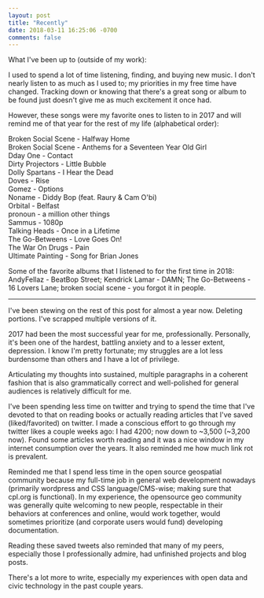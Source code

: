 ```yaml
---
layout: post
title: "Recently"
date: 2018-03-11 16:25:06 -0700
comments: false
---
```


What I've been up to (outside of my work): 

I used to spend a lot of time listening, finding, and buying new music. I don't nearly listen to as much as I used to; my priorities in my free time have changed. Tracking down or knowing that there's a great song or album to be found just doesn't give me as much excitement it once had. 

However, these songs were my favorite ones to listen to in 2017 and will remind me of that year for the rest of my life (alphabetical order):

Broken Social Scene - Halfway Home  
Broken Social Scene - Anthems for a Seventeen Year Old Girl  
Dday One - Contact  
Dirty Projectors - Little Bubble  
Dolly Spartans - I Hear the Dead  
Doves - Rise  
Gomez - Options  
Noname - Diddy Bop (feat. Raury & Cam O'bi)    
Orbital - Belfast  
pronoun - a million other things  
Sammus - 1080p  
Talking Heads - Once in a Lifetime  
The Go-Betweens - Love Goes On!  
The War On Drugs - Pain  
Ultimate Painting - Song for Brian Jones  

Some of the favorite albums that I listened to for the first time in 2018: AndyFellaz - BeatBop Street; Kendrick Lamar - DAMN; The Go-Betweens - 16 Lovers Lane; broken social scene - you forgot it in people.
  
---
  
I've been stewing on the rest of this post for almost a year now. Deleting portions. I've scrapped multiple versions of it. 

2017 had been the most successful year for me, professionally. Personally, it's been one of the hardest, battling anxiety and to a lesser extent, depression. I know I'm pretty fortunate; my struggles are a lot less burdensome than others and I have a lot of privilege.  

Articulating my thoughts into sustained, multiple paragraphs in a coherent fashion that is also grammatically correct and well-polished for general audiences is relatively difficult for me. 

I've been spending less time on twitter and trying to spend the time that I've devoted to that on reading books or actually reading articles that I've saved (liked/favorited) on twitter. I made a conscious effort to go through my twitter likes a couple weeks ago: I had 4200; now down to ~3,500 (~3,200 now). Found some articles worth reading and it was a nice window in my internet consumption over the years. It also reminded me how much link rot is prevalent. 

Reminded me that I spend less time in the open source geospatial community because my full-time job in general web development nowadays (primarily wordpress and CSS language/CMS-wise; making sure that cpl.org is functional). In my experience, the opensource geo community was generally quite welcoming to new people, respectable in their behaviors at conferences and online, would work together, would sometimes prioritize (and corporate users would fund) developing documentation. 

Reading these saved tweets also reminded that many of my peers, especially those I professionally 
admire, had unfinished projects and blog posts. 

There's a lot more to write, especially my experiences with open data and civic technology in the past couple years. 



